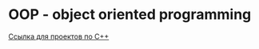 # OOP - object oriented programming

[Ссылка для проектов по C++](https://docs.google.com/spreadsheets/d/1hAOBN6sMW3YYrhhkGsIjNoSGo3gGORd4biz3h8LTEqU/edit?usp=sharing)